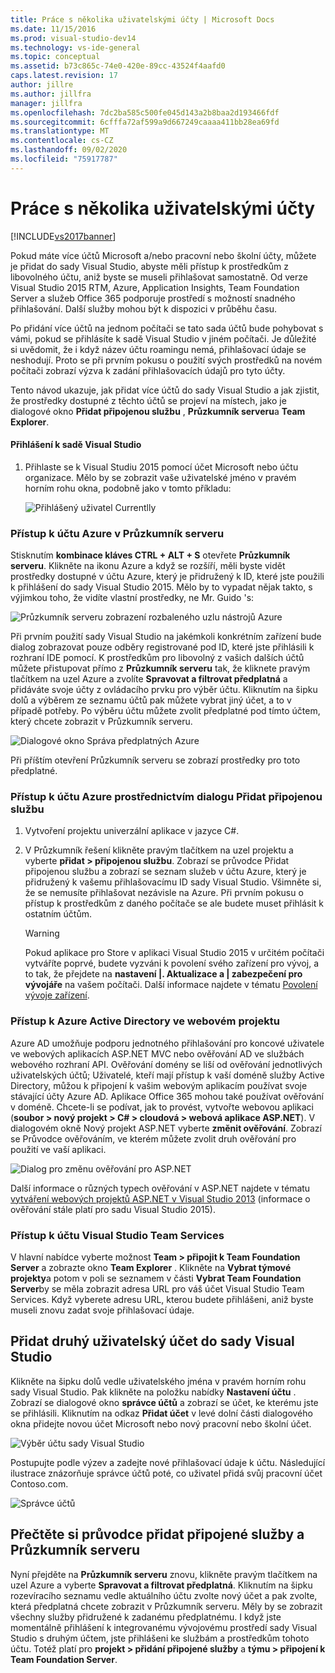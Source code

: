```yaml
---
title: Práce s několika uživatelskými účty | Microsoft Docs
ms.date: 11/15/2016
ms.prod: visual-studio-dev14
ms.technology: vs-ide-general
ms.topic: conceptual
ms.assetid: b73c865c-74e0-420e-89cc-43524f4aafd0
caps.latest.revision: 17
author: jillre
ms.author: jillfra
manager: jillfra
ms.openlocfilehash: 7dc2ba585c500fe045d143a2b8baa2d193466fdf
ms.sourcegitcommit: 6cfffa72af599a9d667249caaaa411bb28ea69fd
ms.translationtype: MT
ms.contentlocale: cs-CZ
ms.lasthandoff: 09/02/2020
ms.locfileid: "75917787"
---
```

# <a name="work-with-multiple-user-accounts"></a>Práce s několika uživatelskými účty
[!INCLUDE[vs2017banner](../includes/vs2017banner.md)]

Pokud máte více účtů Microsoft a/nebo pracovní nebo školní účty, můžete je přidat do sady Visual Studio, abyste měli přístup k prostředkům z libovolného účtu, aniž byste se museli přihlašovat samostatně. Od verze Visual Studio 2015 RTM, Azure, Application Insights, Team Foundation Server a služeb Office 365 podporuje prostředí s možností snadného přihlašování. Další služby mohou být k dispozici v průběhu času.

 Po přidání více účtů na jednom počítači se tato sada účtů bude pohybovat s vámi, pokud se přihlásíte k sadě Visual Studio v jiném počítači. Je důležité si uvědomit, že i když název účtu roamingu nemá, přihlašovací údaje se neshodují. Proto se při prvním pokusu o použití svých prostředků na novém počítači zobrazí výzva k zadání přihlašovacích údajů pro tyto účty.

 Tento návod ukazuje, jak přidat více účtů do sady Visual Studio a jak zjistit, že prostředky dostupné z těchto účtů se projeví na místech, jako je dialogové okno **Přidat připojenou službu** , **Průzkumník serveru**a **Team Explorer**.

#### <a name="sign-in-to-visual-studio"></a>Přihlášení k sadě Visual Studio

1. Přihlaste se k Visual Studiu 2015 pomocí účet Microsoft nebo účtu organizace. Mělo by se zobrazit vaše uživatelské jméno v pravém horním rohu okna, podobně jako v tomto příkladu:

     ![Přihlášený uživatel Currentlly](../ide/media/vs2015-username.png "VS2015_UserName")

### <a name="access-your-azure-account-in-server-explorer"></a>Přístup k účtu Azure v Průzkumník serveru
 Stisknutím **kombinace kláves CTRL + ALT + S** otevřete **Průzkumník serveru**. Klikněte na ikonu Azure a když se rozšíří, měli byste vidět prostředky dostupné v účtu Azure, který je přidružený k ID, které jste použili k přihlášení do sady Visual Studio 2015. Mělo by to vypadat nějak takto, s výjimkou toho, že vidíte vlastní prostředky, ne Mr. Guido 's:

 ![Průzkumník serveru zobrazení rozbaleného uzlu nástrojů Azure](../ide/media/vs2015-serverexplorer.png "VS2015_ServerExplorer")

 Při prvním použití sady Visual Studio na jakémkoli konkrétním zařízení bude dialog zobrazovat pouze odběry registrované pod ID, které jste přihlásili k rozhraní IDE pomocí. K prostředkům pro libovolný z vašich dalších účtů můžete přistupovat přímo z **Průzkumník serveru** tak, že kliknete pravým tlačítkem na uzel Azure a zvolíte **Spravovat a filtrovat předplatná** a přidáváte svoje účty z ovládacího prvku pro výběr účtu. Kliknutím na šipku dolů a výběrem ze seznamu účtů pak můžete vybrat jiný účet, a to v případě potřeby. Po výběru účtu můžete zvolit předplatné pod tímto účtem, který chcete zobrazit v Průzkumník serveru.

 ![Dialogové okno Správa předplatných Azure](../ide/media/vs2015-manage-subs.png "vs2015_manage_subs")

 Při příštím otevření Průzkumník serveru se zobrazí prostředky pro toto předplatné.

### <a name="access-your-azure-account-via-add-connected-service-dialog"></a>Přístup k účtu Azure prostřednictvím dialogu Přidat připojenou službu

1. Vytvoření projektu univerzální aplikace v jazyce C#.

2. V Průzkumník řešení klikněte pravým tlačítkem na uzel projektu a vyberte **přidat > připojenou službu**. Zobrazí se průvodce Přidat připojenou službu a zobrazí se seznam služeb v účtu Azure, který je přidružený k vašemu přihlašovacímu ID sady Visual Studio. Všimněte si, že se nemusíte přihlašovat nezávisle na Azure. Při prvním pokusu o přístup k prostředkům z daného počítače se ale budete muset přihlásit k ostatním účtům.

    > [!WARNING]
    > Pokud aplikace pro Store v aplikaci Visual Studio 2015 v určitém počítači vytváříte poprvé, budete vyzváni k povolení svého zařízení pro vývoj, a to tak, že přejdete na **nastavení &#124;. Aktualizace a &#124; zabezpečení pro vývojáře** na vašem počítači. Další informace najdete v tématu [Povolení vývoje zařízení](https://msdn.microsoft.com/library/windows/apps/dn706236.aspx).

### <a name="access-azure-active-directory-in-a-web-project"></a><a name="access_azure"></a> Přístup k Azure Active Directory ve webovém projektu
 Azure AD umožňuje podporu jednotného přihlašování pro koncové uživatele ve webových aplikacích ASP.NET MVC nebo ověřování AD ve službách webového rozhraní API. Ověřování domény se liší od ověřování jednotlivých uživatelských účtů; Uživatelé, kteří mají přístup k vaší doméně služby Active Directory, můžou k připojení k vašim webovým aplikacím používat svoje stávající účty Azure AD. Aplikace Office 365 mohou také používat ověřování v doméně. Chcete-li se podívat, jak to provést, vytvořte webovou aplikaci (**soubor > nový projekt > C# > cloudová > webová aplikace ASP.NET**). V dialogovém okně Nový projekt ASP.NET vyberte **změnit ověřování**. Zobrazí se Průvodce ověřováním, ve kterém můžete zvolit druh ověřování pro použití ve vaší aplikaci.

 ![Dialog pro změnu ověřování pro ASP.NET](../ide/media/vs2015-change-authentication.png "VS2015_change_authentication")

 Další informace o různých typech ověřování v ASP.NET najdete v tématu [vytváření webových projektů ASP.NET v Visual Studio 2013](/aspnet/visual-studio/overview/2013/creating-web-projects-in-visual-studio#orgauth) (informace o ověřování stále platí pro sadu Visual Studio 2015).

### <a name="access-your-visual-studio-team-services-account"></a>Přístup k účtu Visual Studio Team Services
 V hlavní nabídce vyberte možnost **Team > připojit k Team Foundation Server** a zobrazte okno **Team Explorer** . Klikněte na **Vybrat týmové projekty**a potom v poli se seznamem v části **Vybrat Team Foundation Server**by se měla zobrazit adresa URL pro váš účet Visual Studio Team Services. Když vyberete adresu URL, kterou budete přihlášeni, aniž byste museli znovu zadat svoje přihlašovací údaje.

## <a name="add-a-second-user-account-to-visual-studio"></a>Přidat druhý uživatelský účet do sady Visual Studio
 Klikněte na šipku dolů vedle uživatelského jména v pravém horním rohu sady Visual Studio. Pak klikněte na položku nabídky **Nastavení účtu** . Zobrazí se dialogové okno **správce účtů** a zobrazí se účet, ke kterému jste se přihlásili. Kliknutím na odkaz **Přidat účet** v levé dolní části dialogového okna přidejte novou účet Microsoft nebo nový pracovní nebo školní účet.

 ![Výběr účtu sady Visual Studio](../ide/media/vs2015-acct-picker.png "VS2015_acct_picker")

 Postupujte podle výzev a zadejte nové přihlašovací údaje k účtu. Následující ilustrace znázorňuje správce účtů poté, co uživatel přidá svůj pracovní účet Contoso.com.

 ![Správce účtů](../ide/media/vs2015-accountmanager.gif "VS2015_AccountManager")

## <a name="revisit-the-add-connected-services-wizard-and-server-explorer"></a>Přečtěte si průvodce přidat připojené služby a Průzkumník serveru
 Nyní přejděte na **Průzkumník serveru** znovu, klikněte pravým tlačítkem na uzel Azure a vyberte **Spravovat a filtrovat předplatná**. Kliknutím na šipku rozevíracího seznamu vedle aktuálního účtu zvolte nový účet a pak zvolte, která předplatná chcete zobrazit v Průzkumník serveru. Měly by se zobrazit všechny služby přidružené k zadanému předplatnému. I když jste momentálně přihlášení k integrovanému vývojovému prostředí sady Visual Studio s druhým účtem, jste přihlášeni ke službám a prostředkům tohoto účtu. Totéž platí pro **projekt > přidání připojené služby** a **týmu > připojení k Team Foundation Server**.
